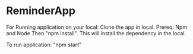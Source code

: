 # ReminderApp


For Running application on your local:
Clone the app in local.
Prereq: Npm and Node
Then "npm install". This will install the dependency in the local. 

To run application:
"npm start"
